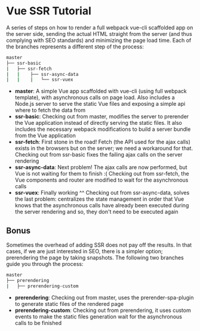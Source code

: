 # Vue SSR Tutorial

A series of steps on how to render a full webpack vue-cli scaffolded app on the server side, sending the actual HTML straight from the server (and thus complying with SEO standards) and minimizing the page load time. Each of the branches represents a different step of the process:

```bash
master
├── ssr-basic
|   ├── ssr-fetch
|   |    ├── ssr-async-data
|   |    |   └── ssr-vuex
```

- **master**: A simple Vue app scaffolded with vue-cli (using full webpack template), with asynchronous calls on page load. Also includes a Node.js server to serve the static Vue files and exposing a simple api where to fetch the data from
- **ssr-basic**: Checking out from master, modifies the server to prerender the Vue application instead of directly serving the static files. It also includes the necessary webpack modifications to build a server bundle from the Vue application
- **ssr-fetch**: First stone in the road! Fetch (the API used for the ajax calls) exists in the browsers but on the server; we need a workaround for that. Checking out from ssr-basic fixes the failing ajax calls on the server rendering
- **ssr-async-data**: Next problem! The ajax calls are now performed, but Vue is not waiting for them to finish :( Checking out from ssr-fetch, the Vue components and router are modified to wait for the asynchronous calls
- **ssr-vuex**: Finally working ^^ Checking out from ssr-async-data, solves the last problem: centralizes the state management in order that Vue knows that the asynchronous calls have already been executed during the server rendering and so, they don't need to be executed again

## Bonus

Sometimes the overhead of adding SSR does not pay off the results. In that cases, if we are just interested in SEO, there is a simpler option; prerendering the page by taking snapshots. The following two branches guide you through the process:

```bash
master
├── prerendering
|   ├── prerendering-custom
```

- **prerendering**: Checking out from master, uses the prerender-spa-plugin to generate static files of the rendered page
- **prerendering-custom**: Checking out from prerendering, it uses custom events to make the static files generation wait for the asynchronous calls to be finished